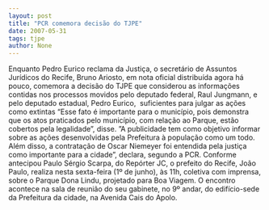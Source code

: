 ```yaml
---
layout: post
title: "PCR comemora decisão do TJPE"
date: 2007-05-31
tags: tjpe
author: None
---
```

Enquanto Pedro Eurico reclama da Justi&ccedil;a, o secret&aacute;rio de Assuntos Jur&iacute;dicos do Recife, Bruno Ariosto, em nota oficial distribu&iacute;da agora h&aacute; pouco, comemora a decis&atilde;o do TJPE que considerou as informa&ccedil;&otilde;es contidas nos processos movidos pelo deputado federal, Raul Jungmann, e pelo deputado estadual, Pedro Eurico,&nbsp; suficientes para julgar as a&ccedil;&otilde;es como extintas
&ldquo;Esse fato &eacute; importante para o munic&iacute;pio, pois demonstra que os atos praticados pelo munic&iacute;pio, com rela&ccedil;&atilde;o ao Parque, est&atilde;o cobertos pela legalidade&rdquo;, disse. &rdquo;A publicidade tem como objetivo informar sobre as a&ccedil;&otilde;es desenvolvidas pela Prefeitura &agrave; popula&ccedil;&atilde;o como um todo. Al&eacute;m disso, a contrata&ccedil;&atilde;o de Oscar Niemeyer foi entendida pela justi&ccedil;a como importante para a cidade&rdquo;, declara, segundo a PCR.
Conforme antecipou Paulo S&eacute;rgio Scarpa, do Rep&oacute;rter JC, o prefeito do Recife, Jo&atilde;o Paulo, realiza nesta sexta-feira (1&ordm; de junho), &agrave;s 11h, coletiva com imprensa, sobre o Parque Dona Lindu, projetado para Boa Viagem. O encontro acontece na sala de reuni&atilde;o do seu gabinete, no 9&ordm; andar, do edif&iacute;cio-sede da Prefeitura da cidade, na Avenida Cais do Apolo. 